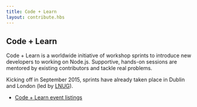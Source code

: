 ```yaml
---
title: Code + Learn
layout: contribute.hbs
---
```


## Code + Learn

Code + Learn is a worldwide initiative of workshop sprints to introduce new developers to working on Node.js.  Supportive, hands-on sessions are mentored by existing contributors and tackle real problems.

Kicking off in September 2015, sprints have already taken place in Dublin and London (led by [LNUG](http://lnug.org/)).

- [Code + Learn event listings](https://ti.to/code-and-learn)
